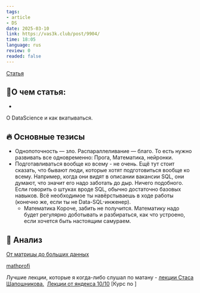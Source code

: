 ```yaml
---
tags: 
- article
- DS
date: 2025-03-10
link: https://vas3k.club/post/9904/
time: 18:05
language: rus
review: 0
readed: false
---
```

[Статья](https://vas3k.club/post/9904/)

## 📝О чем статья:   
-
О DataScience и как вкатываться. 

## 🔥 Основные тезисы  
-  Однопоточность — зло. Распараллеливание — благо.
   То есть нужно развивать все одновременно: Прога, Математика, нейронки. 
- Подготавливаться вообще ко всему - не очень. 
   Ещё тут стоит сказать, что бывают люди, которые хотят подготовиться вообще ко всему. Например, когда они видят в описании вакансии SQL, они думают, что значит его надо заботать до дыр. Ничего подобного. Если говорить о штуках вроде SQL, обычно достаточно базовых навыков. Всё необходимое ты навёрстываешь в ходе работы (конечно же, если ты не Data-SQL-инженер).
   - Математика
     Короче, забить не получится. Математику надо будет регулярно доботывать и разбираться, как что устроено, если хочется быть настоящим самураем.

## 🔎 Анализ  
[От матрицы до больших данных](https://www.youtube.com/@CS_HSE)

[mathprofi](mathprofi.ru)

 Лучшие лекции, которые я когда-либо слушал по матану - [лекции Стаса Шапошникова.](http://www.mathnet.ru/php/seminars.phtml?presentid=17794&option_lang=) 
[Лекции от яндекса 10/10](https://habr.com/ru/companies/yandex/articles/498856/)
[Курс по ]